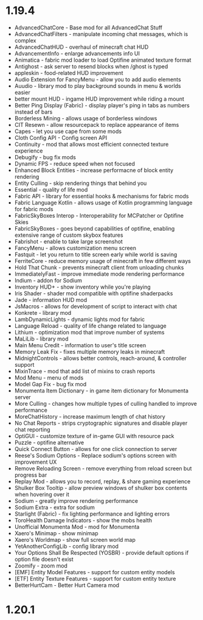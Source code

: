 # 1.19.4

* AdvancedChatCore - Base mod for all AdvancedChat Stuff
* AdvancedChatFilters - manipulate incoming chat messages, which is complex
* AdvancedChatHUD - overhaul of minecraft chat HUD
* AdvancementInfo - enlarge advancements info UI
* Animatica - fabric mod loader to load Optifine animated texture format
* Antighost - ask server to resend blocks when /ghost is typed
* appleskin - food-related HUD improvement
* Audio Extension for FancyMenu - allow you to add audio elements
* Auudio - library mod to play background sounds in menu & worlds easier
* better mount HUD - ingame HUD improvement while riding a mount
* Better Ping Display (Fabric) - display player's ping in tabs as numbers instead of bars
* Borderless Mining - allows usage of borderless windows
* CIT Resewn - allow resourcepack to replace appearance of items
* Capes - let you use cape from some mods
* Cloth Config API - Config screen API
* Continuity - mod that allows most efficient connected texture experience
* Debugify - bug fix mods
* Dynamic FPS - reduce speed when not focused
* Enhanced Block Entities - increase performacne of block entity rendering
* Entity Culling - skip rendering things that behind you
* Essential - quality of life mod
* Fabric API - library for essential hooks & mechanisms for fabric mods
* Fabric Language Kotlin - allows usage of Kotlin programming language for fabric mods
* FabricSkyBoxes Interop - Interoperability for MCPatcher or Optifine Skies
* FabricSkyBoxes - goes beyond capabilities of optifine, enabling extensive range of custom skybox features
* Fabrishot - enable to take large screenshot
* FancyMenu - allows customization menu screen
* Fastquit - let you return to title screen early while world is saving
* FerriteCore - reduce memory usage of minecraft in few different ways
* Hold That Chunk - prevents minecraft client from unloading chunks
* ImmediatelyFast - improve immediate mode rendering performance
* Indium - addon for Sodium
* Inventory HUD+ - show inventory while you're playing
* Iris Shader - shader mod compatible with optifine shaderpacks
* Jade - information HUD mod
* JsMacros - allows for development of script to interact with chat
* Konkrete - library mod
* LambDynamicLights - dynamic lights mod for fabric
* Language Reload - quality of life change related to language
* Lithium - optimization mod that improve number of systems
* MaLiLib - library mod
* Main Menu Credit - information to user's title screen
* Memory Leak Fix - fixes multiple memory leaks in minecraft
* MidnightControls - allows better controls, reach-around, & controller support
* MixinTrace - mod that add list of mixins to crash reports
* Mod Menu - menu of mods
* Model Gap Fix - bug fix mod
* Monumenta Item Dictionary - in game item dictionary for Monumenta server
* More Culling - changes how multiple types of culling handled to improve performance
* MoreChatHistory - increase maximum length of chat history
* No Chat Reports - strips cryptographic signatures and disable player chat reporting
* OptiGUI - customize texture of in-game GUI with resource pack
* Puzzle - optifine alternative
* Quick Connect Button - allows for one click connection to server
* Reese's Sodium Options - Replace sodium's options screen with improvement UX
* Remove Reloading Screen - remove everything from reload screen but progress bar
* Replay Mod - allows you to record, replay, & share gaming experience
* Shulker Box Tooltip - allow preview windows of shulker box contents when hovering over it
* Sodium - greatly improve rendering performance
* Sodium Extra - extra for sodium
* Starlight (Fabric) - fix lighting performance and lighting errors
* ToroHealth Damage Indicators - show the mobs health
* Unofficial Monumenta Mod - mod for Monumenta
* Xaero's Minimap - show minimap
* Xaero's Worldmap - show full screen world map
* YetAnotherConfigLib - config library mod
* Your Options Shall Be Respected (YOSBR) - provide default options if option file doesn't exist
* Zoomify - zoom mod
* [EMF] Entity Model Features - support for custom entity models
* [ETF] Entity Texture Features - support for custom entity texture
* BetterHurtCam - Better Hurt Camera mod


# 1.20.1

